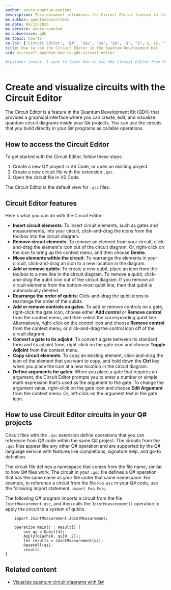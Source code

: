 ```yaml
---
author: azure-quantum-content
description: This document introduces the Circuit Editor feature in the QDK that allows users to build quantum circuits through a graphical interface and use the circuits in their Q# programs.
ms.author: quantumdocwriters
ms.date: 06/12/2025
ms.service: azure-quantum
ms.subservice: qdk
ms.topic: how-to
no-loc: ['Circuit Editor', 'Q#', '$$v', '$$', "$$", '$', "$", $, $$, '\cdots', 'bmatrix', '\ddots', '\equiv', '\sum', '\begin', '\end', '\sqrt', '\otimes', '{', '}', '\text', '\phi', '\kappa', '\psi', '\alpha', '\beta', '\gamma', '\delta', '\omega', '\bra', '\ket', '\boldone', '\mathbf{1}', '\\\\', '\\', '=', '\frac', '\text', '\mapsto', '\dagger', '\to', '\begin{cases}', '\end{cases}', '\operatorname', '\braket', '\id', '\expect', '\defeq', '\variance', '\dd', '&', '\begin{align}', '\end{align}', '\Lambda', '\lambda', '\Omega', '\mathrm', '\left', '\right', '\qquad', '\times', '\big', '\langle', '\rangle', '\bigg', '\Big', '|', '\mathbb', '\vec', '\in', '\texttt', '\ne', '<', '>', '\leq', '\geq', '~~', '~', '\begin{bmatrix}', '\end{bmatrix}', '\_']
title: How to use the Circuit Editor in the Quantum Development Kit
uid: microsoft.quantum.how-to.qdk-circuit-editor

#Customer intent: I want to learn how to use the Circuit Editor from the QDK to build quantum circuits and use them in my Q# program.
---
```


# Create and visualize circuits with the Circuit Editor

The Circuit Editor is a feature in the Quantum Development Kit (QDK) that provides a graphical interface where you can create, edit, and visualize quantum circuit diagrams inside your Q# projects. You can use the circuits that you build directly in your Q# programs as callable operations.

## How to access the Circuit Editor

To get started with the Circuit Editor, follow these steps:

1. Create a new Q# project in VS Code, or open an existing project.
2. Create a new circuit file with the extension `.qsc`.
3. Open the circuit file in VS Code.

The Circuit Editor is the default view for `.qsc` files.

## Circuit Editor features

Here's what you can do with the Circuit Editor:

- **Insert circuit elements**: To insert circuit elements, such as gates and measurements, into your circuit, click-and-drag the icons from the toolbox into the circuit diagram.
- **Remove circuit elements**: To remove an element from your circuit, click-and-drag the element's icon out of the circuit diagram. Or, right-click on the icon to bring up the context menu, and then choose **Delete**.
- **Move elements within the circuit**: To rearrange the elements in your circuit, click-and-drag an icon to a new location in the diagram.
- **Add or remove qubits**: To create a new qubit, place an icon from the toolbox to a new line in the circuit diagram. To remove a qubit, click-and-drag the qubit icon out of the circuit diagram. If you remove all circuit elements from the bottom-most qubit line, then that qubit is automatically deleted.
- **Rearrange the order of qubits**: Click-and-drag the qubit icons to rearrange the order of the qubits.
- **Add or remove controls on gates**: To add or remove controls on a gate, right-click the gate icon, choose either **Add control** or **Remove control** from the context menu, and then select the corresponding qubit line. Alternatively, right-click on the control icon and choose **Remove control** from the context menu, or click-and-drag the control icon off of the circuit diagram.
- **Convert a gate to its adjoint**: To convert a gate between its standard form and its adjoint form, right-click on the gate icon and choose **Toggle Adjoint** from the context menu.
- **Copy circuit elements**: To copy an existing element, click-and-drag the icon of the element that you want to copy, and hold down the **Ctrl** key when you place the icon at a new location in the circuit diagram.
- **Define arguments for gates**: When you place a gate that requires an argument, the Circuit Editor prompts you to enter a number or simple math expression that's used as the argument to the gate. To change the argument value, right-click on the gate icon and choose **Edit Argument** from the context menu. Or, left-click on the argument text in the gate icon.

## How to use Circuit Editor circuits in your Q# projects

Circuit files with the `.qsc` extension define operations that you can reference from Q# code within the same Q# project. The circuits from the `.qsc` files appear like any other Q# operation and are supported by the Q# language service with features like completions, signature help, and go-to definition.

The circuit file defines a namespace that comes from the file name, similar to how Q# files work. The circuit in your `.qsc` file defines a Q# operation that has the same name as your file under that same namespace. For example, to reference a circuit from the file `Foo.qsc` in your Q# code, use the following import statement: `import Foo.Foo;`.

The following Q# program imports a circuit from the file `JointMeasurement.qsc`, and then calls the `JointMeasurement()` operation to apply the circuit to a system of qubits.

```qsharp
    import JointMeasurement.JointMeasurement;

    operation Main() : Result[] {
        use qs = Qubit[4];
        ApplyToEach(H, qs[0..2]);
        let results = JointMeasurement(qs);
        ResetAll(qs);
        results
}
```

## Related content

- [Visualize quantum circuit diagrams with Q#](xref:microsoft.quantum.how-to.visualize-circuits)